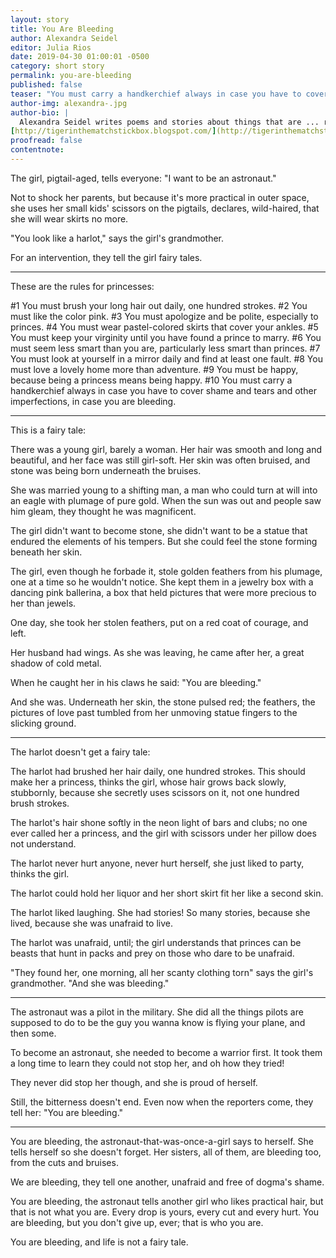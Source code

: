 ```yaml
---
layout: story
title: You Are Bleeding
author: Alexandra Seidel
editor: Julia Rios
date: 2019-04-30 01:00:01 -0500
category: short story
permalink: you-are-bleeding
published: false
teaser: "You must carry a handkerchief always in case you have to cover shame and tears and other imperfections, in case you are bleeding."
author-img: alexandra-.jpg
author-bio: |
  Alexandra Seidel writes poems and stories about things that are ... real. Kinda. Her work can be found at places like _Lackington's_, _Strange Horizons_, _Mythic Delirium_, and others. If you are so inclined you can follow Alexa on Twitter ([@Alexa_Seidel](https://www.twitter.com/Alexa_Seidel)) or read her blog:
[http://tigerinthematchstickbox.blogspot.com/](http://tigerinthematchstickbox.blogspot.com/)
proofread: false
contentnote:
---
```


The girl, pigtail-aged, tells everyone: "I want to be an astronaut."

Not to shock her parents, but because it's more practical in outer space, she uses her small kids' scissors on the pigtails, declares, wild-haired, that she will wear skirts no more.

"You look like a harlot," says the girl's grandmother.

For an intervention, they tell the girl fairy tales.

----

These are the rules for princesses:

#1 You must brush your long hair out daily, one hundred strokes.
#2 You must like the color pink.
#3 You must apologize and be polite, especially to princes.
#4 You must wear pastel-colored skirts that cover your ankles.
#5 You must keep your virginity until you have found a prince to marry.
#6 You must seem less smart than you are, particularly less smart than princes.
#7 You must look at yourself in a mirror daily and find at least one fault.
#8 You must love a lovely home more than adventure.
#9 You must be happy, because being a princess means being happy.
#10 You must carry a handkerchief always in case you have to cover shame and tears and other imperfections, in case you are bleeding.

----

This is a fairy tale:

There was a young girl, barely a woman. Her hair was smooth and long and beautiful, and her face was still girl-soft. Her skin was often bruised, and stone was being born underneath the bruises.

She was married young to a shifting man, a man who could turn at will into an eagle with plumage of pure gold. When the sun was out and people saw him gleam, they thought he was magnificent.

The girl didn't want to become stone, she didn't want to be a statue that endured the elements of his tempers. But she could feel the stone forming beneath her skin.

The girl, even though he forbade it, stole golden feathers from his plumage, one at a time so he wouldn't notice. She kept them in a jewelry box with a dancing pink ballerina, a box that held pictures that were more precious to her than jewels.

One day, she took her stolen feathers, put on a red coat of courage, and left.

Her husband had wings. As she was leaving, he came after her, a great shadow of cold metal.

When he caught her in his claws he said: "You are bleeding."

And she was. Underneath her skin, the stone pulsed red; the feathers, the pictures of love past tumbled from her unmoving statue fingers to the slicking ground.

----

The harlot doesn't get a fairy tale:

The harlot had brushed her hair daily, one hundred strokes. This should make her a princess, thinks the girl, whose hair grows back slowly, stubbornly, because she secretly uses scissors on it, not one hundred brush strokes.

The harlot's hair shone softly in the neon light of bars and clubs; no one ever called her a princess, and the girl with scissors under her pillow does not understand.

The harlot never hurt anyone, never hurt herself, she just liked to party, thinks the girl.

The harlot could hold her liquor and her short skirt fit her like a second skin.

The harlot liked laughing. She had stories! So many stories, because she lived, because she was unafraid to live.

The harlot was unafraid, until; the girl understands that princes can be beasts that hunt in packs and prey on those who dare to be unafraid.

"They found her, one morning, all her scanty clothing torn" says the girl's grandmother. "And she was bleeding."

----

The astronaut was a pilot in the military. She did all the things pilots are supposed to do to be the guy you wanna know is flying your plane, and then some.

To become an astronaut, she needed to become a warrior first. It took them a long time to learn they could not stop her, and oh how they tried!

They never did stop her though, and she is proud of herself.

Still, the bitterness doesn't end. Even now when the reporters come, they tell her: "You are bleeding."

----

You are bleeding, the astronaut-that-was-once-a-girl says to herself. She tells herself so she doesn't forget. Her sisters, all of them, are bleeding too, from the cuts and bruises.

We are bleeding, they tell one another, unafraid and free of dogma's shame.

You are bleeding, the astronaut tells another girl who likes practical hair, but that is not what you are. Every drop is yours, every cut and every hurt. You are bleeding, but you don't give up, ever; that is who you are.

You are bleeding, and life is not a fairy tale.
